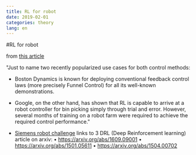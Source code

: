 ```yaml
---
title: RL for robot
date: 2019-02-01
categories: theory
lang: en
---
```



#RL for robot

from [this article](https://www.therobotreport.com/reinforcement-learning-industrial-robotics/)

"Just to name two recently popularized use cases for both control methods: 
* Boston Dynamics is known for deploying conventional feedback control laws (more precisely Funnel Control) for all its well-known demonstrations. 
* Google, on the other hand, has shown that RL is capable to arrive at a robot controller for bin picking simply through trial and error. 
However, several months of training on a robot farm were required to achieve the required control performance."

* [Siemens robot challenge](https://new.siemens.com/us/en/company/fairs-events/robot-learning.html) links to 3 DRL (Deep Reinforcement learning) article on arxiv:
• https://arxiv.org/abs/1609.09001
• https://arxiv.org/abs/1501.05611
• https://arxiv.org/abs/1504.00702
